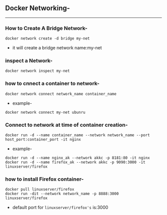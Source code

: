 ## Docker Networking-
---

### How to Create A Bridge Network-
```
docker network create -d bridge my-net
```
- it will create a bridge network name:my-net

### inspect a Network-
```
docker network inspect my-net
```
### how to cnnect a container to network-
```
docker network connect network_name container_name
```
- example-

```
docker network connect my-net ubunru
```
### Connect to network at time of container creation-
```
docker run -d --name container_name --network network_name --port host_port:container_port -it nginx
```
- example-
```
docker run -d --name nginx_ak --network akkc -p 8181:80 -it nginx
docker run -d --name firefox_ak --network akkc -p 9090:3000 -it linuxserver/firefox
```
### how to install Firefox container-
```
docker pull linuxserver/firefox
docker run -dit --network network_name -p 8888:3000 linuxserver/firefox
```
- default port for `linuxserver/firefox's` is:3000

  

